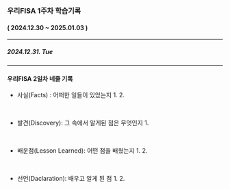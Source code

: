 ### 우리FISA 1주차 학습기록
#### ( 2024.12.30 ~ 2025.01.03 )
***
##### 2024.12.31. Tue

***
#### 우리FISA 2일차 네줄 기록

- 사실(Facts) : 어떠한 일들이 있었는지
    1. 
    2. 

<br>

- 발견(Discovery): 그 속에서 알게된 점은 무엇인지
    1. 
<br>

- 배운점(Lesson Learned): 어떤 점을 배웠는지
    1. 
    2. 
    
<br>

- 선언(Daclaration): 배우고 알게 된 점
    1. 
    2. 